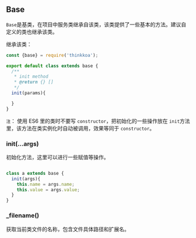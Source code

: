 ## Base

`Base`是基类，在项目中服务类继承自该类，该类提供了一些基本的方法。建议自定义的类也继承该类。

继承该类：

```js
const {base} = require('thinkkoa');

export default class extends base {
  /**
   * init method
   * @return {} []
   */
  init(params){

  }
}
```

`注`： 使用 ES6 里的类时不要写 `constructor`，把初始化的一些操作放在 `init`方法里，该方法在类实例化时自动被调用，效果等同于 `constructor`。

### init(...args)

初始化方法，这里可以进行一些赋值等操作。

```js

class a extends base {
  init(args){
    this.name = args.name;
    this.value = args.value;
  }
}
```

### _filename()

获取当前类文件的名称，包含文件具体路径和扩展名。
